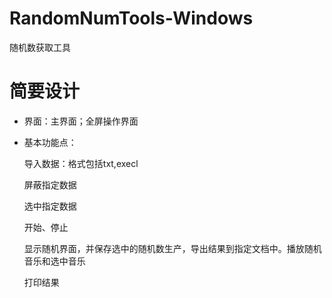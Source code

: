 # RandomNumTools-Windows
随机数获取工具

# 简要设计
- 界面：主界面；全屏操作界面


-  基本功能点：

   	导入数据：格式包括txt,execl
    
    屏蔽指定数据
    
    选中指定数据

    开始、停止

    显示随机界面，并保存选中的随机数生产，导出结果到指定文档中。播放随机音乐和选中音乐

    打印结果
    
    
